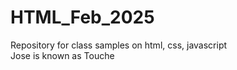 # HTML_Feb_2025
Repository for class samples on html, css, javascript </br>
Jose is known as Touche
